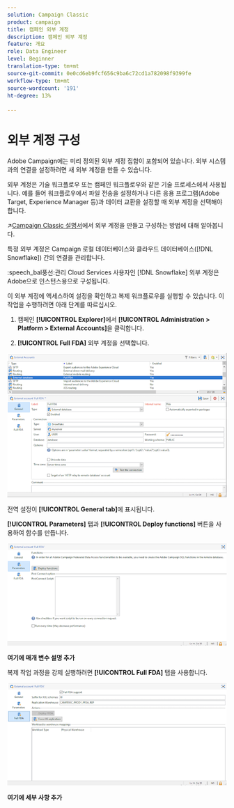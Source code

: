 ```yaml
---
solution: Campaign Classic
product: campaign
title: 캠페인 외부 계정
description: 캠페인 외부 계정
feature: 개요
role: Data Engineer
level: Beginner
translation-type: tm+mt
source-git-commit: 0e0cd6eb9fcf656c9ba6c72cd1a782098f9399fe
workflow-type: tm+mt
source-wordcount: '191'
ht-degree: 13%

---
```


# 외부 계정 구성

Adobe Campaign에는 미리 정의된 외부 계정 집합이 포함되어 있습니다. 외부 시스템과의 연결을 설정하려면 새 외부 계정을 만들 수 있습니다.

외부 계정은 기술 워크플로우 또는 캠페인 워크플로우와 같은 기술 프로세스에서 사용됩니다. 예를 들어 워크플로우에서 파일 전송을 설정하거나 다른 응용 프로그램(Adobe Target, Experience Manager 등)과 데이터 교환을 설정할 때 외부 계정을 선택해야 합니다.

:arrow_upper_right:[Campaign Classic 설명서](https://experienceleague.adobe.com/docs/campaign-classic/using/installing-campaign-classic/accessing-external-database/external-accounts.html)에서 외부 계정을 만들고 구성하는 방법에 대해 알아봅니다.

특정 외부 계정은 Campaign 로컬 데이터베이스와 클라우드 데이터베이스([!DNL Snowflake]) 간의 연결을 관리합니다.

:speech_bal풍선:관리 Cloud Services 사용자인 [!DNL Snowflake] 외부 계정은 Adobe으로 인스턴스용으로 구성됩니다.

이 외부 계정에 액세스하여 설정을 확인하고 복제 워크플로우를 실행할 수 있습니다. 이 작업을 수행하려면 아래 단계를 따르십시오.

1. 캠페인 **[!UICONTROL Explorer]**&#x200B;에서 **[!UICONTROL Administration > Platform > External Accounts]**&#x200B;을 클릭합니다.

1. **[!UICONTROL Full FDA]** 외부 계정을 선택합니다.

![](assets/snowflake-ext-account.png)

전역 설정이 **[!UICONTROL General tab]**&#x200B;에 표시됩니다.

**[!UICONTROL Parameters]** 탭과 **[!UICONTROL Deploy functions]** 버튼을 사용하여 함수를 만듭니다.

![](assets/snowflake-parameters.png)

**여기에 매개 변수 설명 추가**

복제 작업 과정을 강제 실행하려면 **[!UICONTROL Full FDA]** 탭을 사용합니다.

![](assets/snowflake-full-fda.png)

**여기에 세부 사항 추가**

